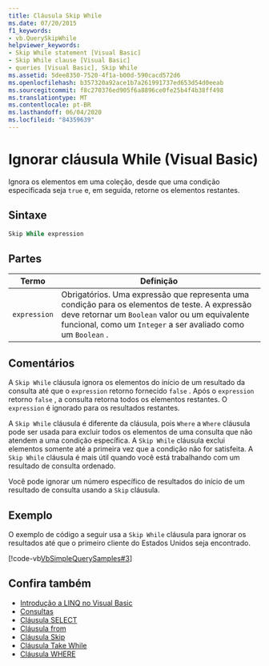 ```yaml
---
title: Cláusula Skip While
ms.date: 07/20/2015
f1_keywords:
- vb.QuerySkipWhile
helpviewer_keywords:
- Skip While statement [Visual Basic]
- Skip While clause [Visual Basic]
- queries [Visual Basic], Skip While
ms.assetid: 5dee8350-7520-4f1a-b00d-590cacd572d6
ms.openlocfilehash: b357320a92ace1b7a261991737ed653d54d0eeab
ms.sourcegitcommit: f8c270376ed905f6a8896ce0fe25b4f4b38ff498
ms.translationtype: MT
ms.contentlocale: pt-BR
ms.lasthandoff: 06/04/2020
ms.locfileid: "84359639"
---
```

# <a name="skip-while-clause-visual-basic"></a>Ignorar cláusula While (Visual Basic)
Ignora os elementos em uma coleção, desde que uma condição especificada seja `true` e, em seguida, retorne os elementos restantes.  
  
## <a name="syntax"></a>Sintaxe  
  
```vb  
Skip While expression  
```  
  
## <a name="parts"></a>Partes  
  
|Termo|Definição|  
|---|---|  
|`expression`|Obrigatórios. Uma expressão que representa uma condição para os elementos de teste. A expressão deve retornar um `Boolean` valor ou um equivalente funcional, como um `Integer` a ser avaliado como um `Boolean` .|  
  
## <a name="remarks"></a>Comentários  
 A `Skip While` cláusula ignora os elementos do início de um resultado da consulta até que o `expression` retorno fornecido `false` . Após o `expression` retorno `false` , a consulta retorna todos os elementos restantes. O `expression` é ignorado para os resultados restantes.  
  
 A `Skip While` cláusula é diferente da cláusula, pois `Where` a `Where` cláusula pode ser usada para excluir todos os elementos de uma consulta que não atendem a uma condição específica. A `Skip While` cláusula exclui elementos somente até a primeira vez que a condição não for satisfeita. A `Skip While` cláusula é mais útil quando você está trabalhando com um resultado de consulta ordenado.  
  
 Você pode ignorar um número específico de resultados do início de um resultado de consulta usando a `Skip` cláusula.  
  
## <a name="example"></a>Exemplo  
 O exemplo de código a seguir usa a `Skip While` cláusula para ignorar os resultados até que o primeiro cliente do Estados Unidos seja encontrado.  
  
 [!code-vb[VbSimpleQuerySamples#3](~/samples/snippets/visualbasic/VS_Snippets_VBCSharp/VbSimpleQuerySamples/VB/QuerySamples1.vb#3)]  
  
## <a name="see-also"></a>Confira também

- [Introdução a LINQ no Visual Basic](../../programming-guide/language-features/linq/introduction-to-linq.md)
- [Consultas](index.md)
- [Cláusula SELECT](select-clause.md)
- [Cláusula from](from-clause.md)
- [Cláusula Skip](skip-clause.md)
- [Cláusula Take While](take-while-clause.md)
- [Cláusula WHERE](where-clause.md)
